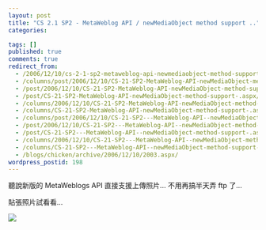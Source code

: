 ```yaml
---
layout: post
title: "CS 2.1 SP2 - MetaWeblog API / newMediaObject method support .."
categories:

tags: []
published: true
comments: true
redirect_from:
  - /2006/12/10/cs-2-1-sp2-metaweblog-api-newmediaobject-method-support/
  - /columns/post/2006/12/10/CS-21-SP2-MetaWeblog-API-newMediaObject-method-support-.aspx/
  - /post/2006/12/10/CS-21-SP2-MetaWeblog-API-newMediaObject-method-support-.aspx/
  - /post/CS-21-SP2-MetaWeblog-API-newMediaObject-method-support-.aspx/
  - /columns/2006/12/10/CS-21-SP2-MetaWeblog-API-newMediaObject-method-support-.aspx/
  - /columns/CS-21-SP2-MetaWeblog-API-newMediaObject-method-support-.aspx/
  - /columns/post/2006/12/10/CS-21-SP2---MetaWeblog-API--newMediaObject-method-support-.aspx/
  - /post/2006/12/10/CS-21-SP2---MetaWeblog-API--newMediaObject-method-support-.aspx/
  - /post/CS-21-SP2---MetaWeblog-API--newMediaObject-method-support-.aspx/
  - /columns/2006/12/10/CS-21-SP2---MetaWeblog-API--newMediaObject-method-support-.aspx/
  - /columns/CS-21-SP2---MetaWeblog-API--newMediaObject-method-support-.aspx/
  - /blogs/chicken/archive/2006/12/10/2003.aspx/
wordpress_postid: 198
---
```


聽說新版的 MetaWeblogs API 直接支援上傳照片... 不用再搞半天弄 ftp 了...

貼張照片試看看...

![](/wp-content/be-files/WindowsLiveWriter/CS2.1SP2MetaWeblogAPInewMediaObjectmeth_C2D6/IMG_5566%5B2%5D.jpg)
